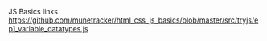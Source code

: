 JS Basics links
    https://github.com/munetracker/html_css_js_basics/blob/master/src/tryjs/ep1_variable_datatypes.js